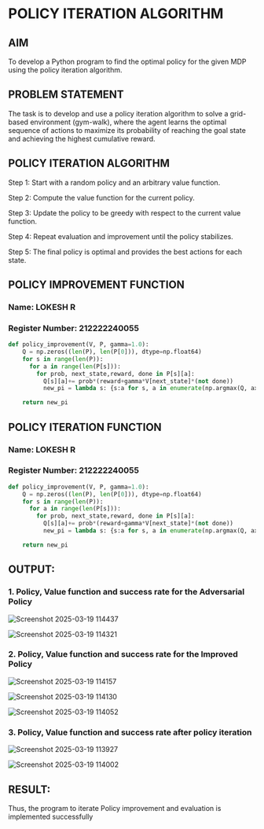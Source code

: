 # POLICY ITERATION ALGORITHM

## AIM
To develop a Python program to find the optimal policy for the given MDP using the policy iteration algorithm.

## PROBLEM STATEMENT
The task is to develop and use a policy iteration algorithm to solve a grid-based environment (gym-walk), where the agent learns the optimal sequence of actions to maximize its probability of reaching the goal state and achieving the highest cumulative reward.


## POLICY ITERATION ALGORITHM
Step 1: Start with a random policy and an arbitrary value function.

Step 2: Compute the value function for the current policy.

Step 3: Update the policy to be greedy with respect to the current value function.

Step 4: Repeat evaluation and improvement until the policy stabilizes.

Step 5: The final policy is optimal and provides the best actions for each state.


## POLICY IMPROVEMENT FUNCTION
### Name: LOKESH R
### Register Number: 212222240055
```python
def policy_improvement(V, P, gamma=1.0):
    Q = np.zeros((len(P), len(P[0])), dtype=np.float64)
    for s in range(len(P)):
      for a in range(len(P[s])):
        for prob, next_state,reward, done in P[s][a]:
          Q[s][a]+= prob*(reward+gamma*V[next_state]*(not done))
          new_pi = lambda s: {s:a for s, a in enumerate(np.argmax(Q, axis=1))}[s]

    return new_pi
```
## POLICY ITERATION FUNCTION
### Name: LOKESH R
### Register Number: 212222240055
```python
def policy_improvement(V, P, gamma=1.0):
    Q = np.zeros((len(P), len(P[0])), dtype=np.float64)
    for s in range(len(P)):
      for a in range(len(P[s])):
        for prob, next_state,reward, done in P[s][a]:
          Q[s][a]+= prob*(reward+gamma*V[next_state]*(not done))
          new_pi = lambda s: {s:a for s, a in enumerate(np.argmax(Q, axis=1))}[s]

    return new_pi
```

## OUTPUT:
### 1. Policy, Value function and success rate for the Adversarial Policy


![Screenshot 2025-03-19 114437](https://github.com/user-attachments/assets/838241f4-e7b9-4b21-806d-a3e84d34ae22)




![Screenshot 2025-03-19 114321](https://github.com/user-attachments/assets/41287b50-9182-424c-a9dc-d6c76d6b2910)


### 2. Policy, Value function and success rate for the Improved Policy

![Screenshot 2025-03-19 114157](https://github.com/user-attachments/assets/2b897bb7-2314-4ff5-87ca-fc379efadf76)


![Screenshot 2025-03-19 114130](https://github.com/user-attachments/assets/7d1be6c1-0f15-4e63-b249-92d82ea56523)



![Screenshot 2025-03-19 114052](https://github.com/user-attachments/assets/d3aed615-1430-4b1f-af53-4d742c04e72b)



### 3. Policy, Value function and success rate after policy iteration
![Screenshot 2025-03-19 113927](https://github.com/user-attachments/assets/05962171-6679-41e1-a2c4-3475a37d2b3c)





![Screenshot 2025-03-19 114002](https://github.com/user-attachments/assets/60068c66-cc9f-4b85-99bb-5d9c0eb67d49)



## RESULT:
Thus, the program to iterate Policy improvement and evaluation is implemented successfully
